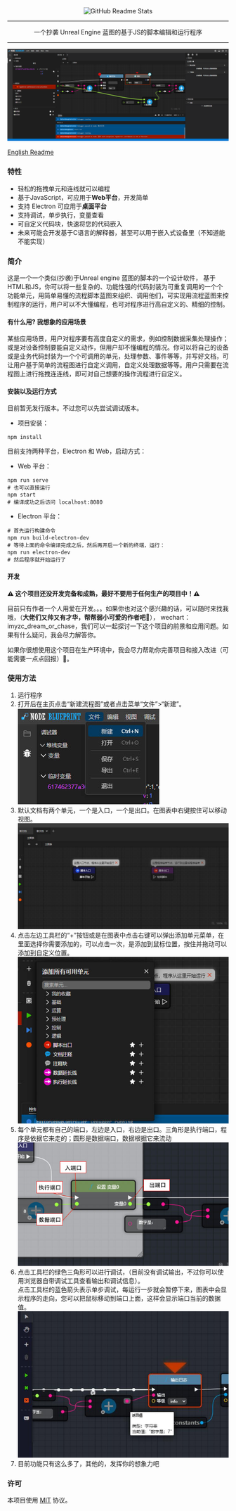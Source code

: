 
<p align="center">
 <img width="100px" src="https://raw.githubusercontent.com/imengyu/node-blueprint/master/src/assets/images/logo-huge.png" align="center" alt="GitHub Readme Stats" />
 <hr>
 <p align="center">一个抄袭 Unreal Engine 蓝图的基于JS的脚本编辑和运行程序</p>
</p>

---

![image](https://github.com/imengyu/node-blueprint/raw/master/images/preview.png)

[English Readme](https://github.com/imengyu/node-blueprint/blob/master/README.en.md)
### 特性

* 轻松的拖拽单元和连线就可以编程
* 基于JavaScript，可应用于**Web平台**，开发简单
* 支持 Electron 可应用于**桌面平台**
* 支持调试，单步执行，变量查看
* 可自定义代码块，快速将您的代码嵌入
* 未来可能会开发基于C语言的解释器，甚至可以用于嵌入式设备里（不知道能不能实现）
### 简介

这是一个一个类似(抄袭)于Unreal engine 蓝图的脚本的一个设计软件， 基于HTML和JS，你可以将一些复杂的、功能性强的代码封装为可重复调用的一个个功能单元，用简单易懂的流程脚本蓝图来组织、调用他们，可实现用流程蓝图来控制程序的运行，用户可以不大懂编程，也可对程序进行高自定义的、精细的控制。

#### 有什么用? 我想象的应用场景

某些应用场景，用户对程序要有高度自定义的需求，例如控制数据采集处理操作；或是对设备控制要能自定义动作，但用户却不懂编程的情况。你可以将自己的设备或是业务代码封装为一个个可调用的单元，处理参数、事件等等，并写好文档，可让用户基于简单的流程图进行自定义调用，自定义处理数据等等。用户只需要在流程图上进行拖拽连连线，即可对自己想要的操作流程进行自定义。

#### 安装以及运行方式

目前暂无发行版本。不过您可以先尝试调试版本。

* 项目安装：

```
npm install
```

目前支持两种平台，Electron 和 Web，启动方式：

* Web 平台：

```
npm run serve
# 也可以直接运行
npm start
# 编译成功之后访问 localhost:8080
```

* Electron 平台：

```
# 首先运行构建命令
npm run build-electron-dev
# 等待上面的命令编译完成之后，然后再开启一个新的终端，运行：
npm run electron-dev
# 然后程序就开始运行了
```
#### 开发

**⚠ 这个项目还没开发完备和成熟，最好不要用于任何生产的项目中！⚠**

目前只有作者一个人用爱在开发。。。如果你也对这个感兴趣的话，可以随时来找我哦，（**大佬们又帅又有才华，帮帮弱小可爱的作者吧🙂**），
wechart： imyzc_dream_or_chase，我们可以一起探讨一下这个项目的前景和应用问题。如果有什么疑问，我会尽力解答你。

如果你很想使用这个项目在生产环境中，我会尽力帮助你完善项目和接入改进（可能需要一点点回报）🌈。

### 使用方法

1. 运行程序
2. 打开后在主页点击“新建流程图”或者点击菜单“文件”>“新建”。
   ![image](https://github.com/imengyu/node-blueprint/raw/master/images/help1.jpg)
3. 默认文档有两个单元，一个是入口，一个是出口。在图表中右键按住可以移动视图。
   ![image](https://github.com/imengyu/node-blueprint/raw/master/images/help2.jpg)
4. 点击左边工具栏的“+”按钮或是在图表中点击右键可以弹出添加单元菜单，在里面选择你需要添加的，可以点击一次，是添加到鼠标位置，按住并拖动可以添加到自定义位置。
   ![image](https://github.com/imengyu/node-blueprint/raw/master/images/help3.jpg)
5. 每个单元都有自己的端口，左边是入口，右边是出口。三角形是执行端口，程序是依据它来走的；圆形是数据端口，数据根据它来流动
   ![image](https://github.com/imengyu/node-blueprint/raw/master/images/help4.jpg)
6. 点击工具栏的绿色三角形可以进行调试，（目前没有调试输出，不过你可以使用浏览器自带调试工具查看输出和调试信息）。<br>
   点击工具栏的蓝色箭头表示单步调试，每运行一步就会暂停下来，图表中会显示程序的走向，您可以把鼠标移动到端口上面，这样会显示端口当前的数据值。
   ![image](https://github.com/imengyu/node-blueprint/raw/master/images/help5.jpg)
7. 目前功能只有这么多了，其他的，发挥你的想象力吧
### 许可

本项目使用 [MIT](https://github.com/imengyu/node-blueprint/blob/master/LICENSE) 协议。
